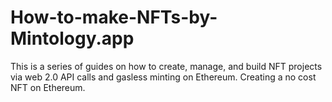 # How-to-make-NFTs-by-Mintology.app
This is a series of guides on how to create, manage, and build NFT projects via web 2.0 API calls and gasless minting on Ethereum. Creating a no cost NFT on Ethereum. 
